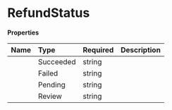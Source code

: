 # RefundStatus



**Properties**

| Name | Type | Required | Description |
| :-------- | :----------| :----------| :----------|
    | Succeeded | string |  | succeeded |
    | Failed | string |  | failed |
    | Pending | string |  | pending |
    | Review | string |  | review |




<!-- This file was generated by liblab | https://liblab.com/ -->